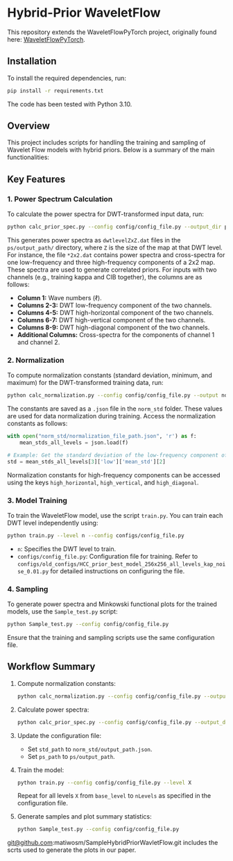 # Hybrid-Prior WaveletFlow

This repository extends the WaveletFlowPyTorch project, originally found here: [WaveletFlowPyTorch](https://github.com/A-Vzer/WaveletFlowPytorch). 

## Installation

To install the required dependencies, run:

```bash
pip install -r requirements.txt
```

The code has been tested with Python 3.10.

## Overview

This project includes scripts for handling the training and sampling of Wavelet Flow models with hybrid priors. Below is a summary of the main functionalities:

## Key Features

### 1. Power Spectrum Calculation

To calculate the power spectra for DWT-transformed input data, run:

```bash
python calc_prior_spec.py --config config/config_file.py --output_dir ps/output_path
```

This generates power spectra as `dwtlevelZxZ.dat` files in the `ps/output_path/` directory, where `Z` is the size of the map at that DWT level. For instance, the file `*2x2.dat` contains power spectra and cross-spectra for one low-frequency and three high-frequency components of a 2x2 map. These spectra are used to generate correlated priors. For inputs with two channels (e.g., training kappa and CIB together), the columns are as follows:

- **Column 1:** Wave numbers (ℓ).
- **Columns 2-3:** DWT low-frequency component of the two channels.
- **Columns 4-5:** DWT high-horizontal component of the two channels.
- **Columns 6-7:** DWT high-vertical component of the two channels.
- **Columns 8-9:** DWT high-diagonal component of the two channels.
- **Additional Columns:** Cross-spectra for the components of channel 1 and channel 2.

### 2. Normalization

To compute normalization constants (standard deviation, minimum, and maximum) for the DWT-transformed training data, run:

```bash
python calc_normalization.py --config config/config_file.py --output norm_std/normalization_file_path.json
```

The constants are saved as a `.json` file in the `norm_std` folder. These values are used for data normalization during training. Access the normalization constants as follows:

```python
with open("norm_std/normalization_file_path.json", 'r') as f:
    mean_stds_all_levels = json.load(f)

# Example: Get the standard deviation of the low-frequency component of the 2nd channel at the 3rd DWT level
std = mean_stds_all_levels[3]['low']['mean_std'][2]
```

Normalization constants for high-frequency components can be accessed using the keys `high_horizontal`, `high_vertical`, and `high_diagonal`.

### 3. Model Training

To train the WaveletFlow model, use the script `train.py`. You can train each DWT level independently using:

```bash
python train.py --level n --config configs/config_file.py
```

- `n`: Specifies the DWT level to train.
- `configs/config_file.py`: Configuration file for training. Refer to `configs/old_configs/HCC_prior_best_model_256x256_all_levels_kap_noise_0.01.py` for detailed instructions on configuring the file.

### 4. Sampling

To generate power spectra and Minkowski functional plots for the trained models, use the `Sample_test.py` script:

```bash
python Sample_test.py --config config/config_file.py
```

Ensure that the training and sampling scripts use the same configuration file.

## Workflow Summary

1. Compute normalization constants:

   ```bash
   python calc_normalization.py --config config/config_file.py --output norm_std/output_path.json
   ```

2. Calculate power spectra:

   ```bash
   python calc_prior_spec.py --config config/config_file.py --output_dir ps/output_path
   ```

3. Update the configuration file:
   - Set `std_path` to `norm_std/output_path.json`.
   - Set `ps_path` to `ps/output_path`.

4. Train the model:

   ```bash
   python train.py --config config/config_file.py --level X
   ```
   Repeat for all levels `X` from `base_level` to `nLevels` as specified in the configuration file.

5. Generate samples and plot summary statistics:

   ```bash
   python Sample_test.py --config config/config_file.py
   ```


git@github.com:matiwosm/SampleHybridPriorWavletFlow.git includes the scrts used to generate the plots in our paper. 
